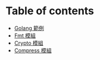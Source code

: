 # Table of contents

* [Golang 範例](README.md)
* [Fmt 模組](fmt-mo.md)
* [Crypto 模組](crypto-mo.md)
* [Compress 模組](compress-mo.md)


